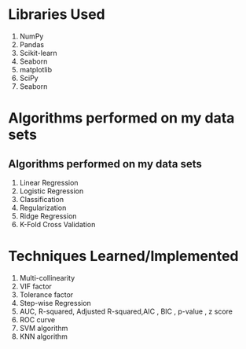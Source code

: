# Libraries Used
1. NumPy
2. Pandas
3. Scikit-learn
4. Seaborn
5. matplotlib
6. SciPy
7. Seaborn

# Algorithms performed on my data sets

## Algorithms performed on my data sets

1. Linear Regression
2. Logistic Regression
3. Classification
4. Regularization
5. Ridge Regression
6. K-Fold Cross Validation

# Techniques Learned/Implemented

1. Multi-collinearity
2. VIF factor 
3. Tolerance factor
4. Step-wise Regression
5. AUC, R-squared, Adjusted R-squared,AIC , BIC , p-value , z score
6. ROC curve
7. SVM algorithm
8. KNN algorithm